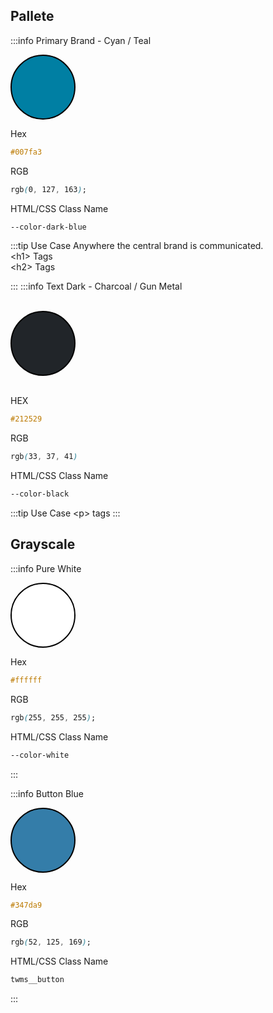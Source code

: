 ## Pallete

:::info Primary Brand - Cyan / Teal
<br>
<div style="width: 100px; height: 100px; border: solid black 2px ; border-radius: 100px; background-color: #007fa3;"></div>

Hex
```css
#007fa3
```

RGB
```css
rgb(0, 127, 163);
```

HTML/CSS Class Name
```html
--color-dark-blue

```

:::tip Use Case 
Anywhere the central brand is communicated.<br/>
\<h1> Tags <br/>
\<h2> Tags

:::
:::info Text Dark - Charcoal / Gun Metal

<br/>
<div style="width: 100px; height: 100px; ; border: solid black 2px ;border-radius: 100px; background-color: #212529;"></div>
<br>


HEX
```css 
#212529
```
RGB
```css
rgb(33, 37, 41)
```
HTML/CSS Class Name
```HTML
--color-black

```

:::tip Use Case 
\<p> tags
:::

## Grayscale

:::info Pure White
<br>
<div style="width: 100px; height: 100px; border: solid black 2px ;border-radius: 100px; background-color: #ffffff;"></div>

Hex
```css
#ffffff
```

RGB
```css
rgb(255, 255, 255);
```

HTML/CSS Class Name
```html
--color-white
```
:::

:::info Button Blue
<br>
<div style="width: 100px; height: 100px; border: solid black 2px ;border-radius: 100px; background-color: #347da9;"></div>

Hex
```css
#347da9
```

RGB
```css
rgb(52, 125, 169);
```

HTML/CSS Class Name
```html 
twms__button 
```
:::


 